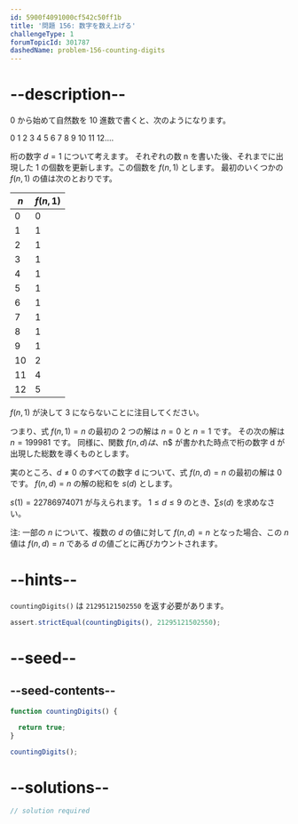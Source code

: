 ```yaml
---
id: 5900f4091000cf542c50ff1b
title: '問題 156: 数字を数え上げる'
challengeType: 1
forumTopicId: 301787
dashedName: problem-156-counting-digits
---
```


# --description--

0 から始めて自然数を 10 進数で書くと、次のようになります。

0 1 2 3 4 5 6 7 8 9 10 11 12....

桁の数字 $d = 1$ について考えます。 それぞれの数 n を書いた後、それまでに出現した 1 の個数を更新します。この個数を $f(n, 1)$ とします。 最初のいくつかの $f(n, 1)$ の値は次のとおりです。

| $n$ | $f(n, 1)$ |
| --- | --------- |
| 0   | 0         |
| 1   | 1         |
| 2   | 1         |
| 3   | 1         |
| 4   | 1         |
| 5   | 1         |
| 6   | 1         |
| 7   | 1         |
| 8   | 1         |
| 9   | 1         |
| 10  | 2         |
| 11  | 4         |
| 12  | 5         |

$f(n, 1)$ が決して 3 にならないことに注目してください。

つまり、式 $f(n, 1) = n$ の最初の 2 つの解は $n = 0$ と $n = 1$ です。 その次の解は $n = 199981$ です。 同様に、関数 $f(n, d) は、$n$ が書かれた時点で桁の数字 d が出現した総数を導くものとします。

実のところ、$d ≠ 0$ のすべての数字 d について、式 $f(n, d) = n$ の最初の解は 0 です。 $f(n, d) = n$ の解の総和を $s(d)$ とします。

$s(1) = 22786974071$ が与えられます。 $1 ≤ d ≤ 9$ のとき、$\sum{s(d)}$ を求めなさい。

注: 一部の $n$ について、複数の $d$ の値に対して $f(n, d) = n$ となった場合、この $n$ 値は $f(n, d) = n$ である $d$ の値ごとに再びカウントされます。

# --hints--

`countingDigits()` は `21295121502550` を返す必要があります。

```js
assert.strictEqual(countingDigits(), 21295121502550);
```

# --seed--

## --seed-contents--

```js
function countingDigits() {

  return true;
}

countingDigits();
```

# --solutions--

```js
// solution required
```
